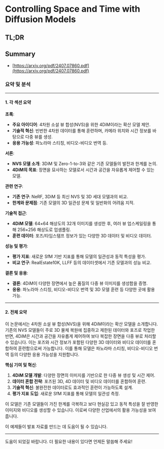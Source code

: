 # Controlling Space and Time with Diffusion Models
## TL;DR
## Summary
- [https://arxiv.org/pdf/2407.07860.pdf](https://arxiv.org/pdf/2407.07860.pdf)

### 요약 및 분석

---

#### 1. 각 섹션 요약

**초록**:
- **주요 아이디어**: 4차원 소설 뷰 합성(NVS)을 위한 4DiM이라는 확산 모델 제안.
- **기술적 혁신**: 빈번한 4차원 데이터를 통해 훈련하며, 카메라 위치와 시간 정보를 바탕으로 다중 뷰를 생성.
- **응용 가능성**: 파노라마 스티칭, 비디오-비디오 번역 등.

**서론**:
- **NVS 모델 소개**: 3DiM 및 Zero-1-to-3와 같은 기존 모델들의 발전과 한계를 논의.
- **4DiM의 목표**: 장면을 묘사하는 모델로서 시간과 공간을 자유롭게 제어할 수 있는 모델.

**관련 연구**:
- **기존 연구**: NeRF, 3DiM 등 최신 NVS 및 3D 세대 모델과의 비교.
- **한계와 문제점**: 기존 모델의 3D 일관성 문제 및 일반화의 어려움 지적.

**기술적 접근**:
- **4DiM 모델**: 64×64 해상도의 32개 이미지를 생성한 후, 여러 뷰 업스케일링을 통해 256×256 해상도로 업샘플링.
- **훈련 데이터**: 포즈/타임스탬프 정보가 있는 다양한 3D 데이터 및 비디오 데이터.

**성능 및 평가**:
- **평가 지표**: 새로운 SfM 기반 지표를 통해 모델의 일관성과 동적 특성을 평가.
- **비교 연구**: RealEstate10K, LLFF 등의 데이터셋에서 기존 모델과의 성능 비교.

**결론 및 응용**:
- **결론**: 4DiM이 다양한 장면에서 높은 품질의 다중 뷰 이미지를 생성함을 증명.
- **응용**: 파노라마 스티칭, 비디오-비디오 번역 및 3D 모델 훈련 등 다양한 곳에 활용 가능.

---

#### 2. 전체 요약

이 논문에서는 4차원 소설 뷰 합성(NVS)을 위해 4DiM이라는 확산 모델을 소개합니다. 기존의 NVS 모델들이 주로 3D 물체 복원에 집중하고 제한된 데이터와 포즈로 작업한 반면, 4DiM은 시간과 공간을 자유롭게 제어하여 보다 복잡한 장면을 다중 뷰로 처리할 수 있습니다. 이는 포즈와 시간 정보가 포함된 다양한 3D 데이터와 비디오 데이터를 혼합하여 훈련함으로써 가능합니다. 이를 통해 모델은 파노라마 스티칭, 비디오-비디오 번역 등의 다양한 응용 가능성을 지원합니다.

**핵심 기여 및 혁신**:
1. **4DiM 모델 개발**: 다양한 장면의 이미지를 기반으로 한 다중 뷰 생성 및 시간 제어.
2. **데이터 혼합 전략**: 포즈된 3D, 4D 데이터 및 비디오 데이터를 혼합하여 훈련.
3. **기술적 혁신**: 불완전한 데이터로도 효과적인 훈련이 가능하도록 설계.
4. **평가 지표 도입**: 새로운 SfM 지표를 통해 모델의 일관성 측정.

이 모델은 기존 모델들이 가진 한계를 극복하고 보다 현실감 있고 동적 특성을 잘 반영한 이미지와 비디오를 생성할 수 있습니다. 이로써 다양한 산업에서의 활용 가능성을 보여줍니다.

이 예제들이 발표 자료를 만드는 데 도움이 될 수 있습니다.

---

도움이 되었길 바랍니다. 더 필요한 내용이 있다면 언제든 말씀해 주세요!